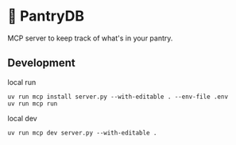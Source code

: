 # 🥫 PantryDB

MCP server to keep track of what's in your pantry.

## 

## Development

local run 
```
uv run mcp install server.py --with-editable . --env-file .env
uv run mcp run
```

local dev
```
uv run mcp dev server.py --with-editable .
```
